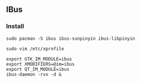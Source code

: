 ## IBus

### Install

```
sudo pacman -S ibus ibus-sunpinyin ibus-libpinyin
```

```
sudo vim /etc/xprofile

export GTK_IM_MODULE=ibus
export XMODIFIERS=@im=ibus
export QT_IM_MODULE=ibus
ibus-daemon -rvx -d &
```
